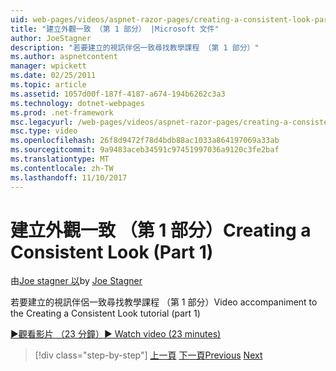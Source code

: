 ```yaml
---
uid: web-pages/videos/aspnet-razor-pages/creating-a-consistent-look-part-1
title: "建立外觀一致 （第 1 部分） |Microsoft 文件"
author: JoeStagner
description: "若要建立的視訊伴侶一致尋找教學課程 （第 1 部分）"
ms.author: aspnetcontent
manager: wpickett
ms.date: 02/25/2011
ms.topic: article
ms.assetid: 1057d00f-187f-4187-a674-194b6262c3a3
ms.technology: dotnet-webpages
ms.prod: .net-framework
msc.legacyurl: /web-pages/videos/aspnet-razor-pages/creating-a-consistent-look-part-1
msc.type: video
ms.openlocfilehash: 26f8d9472f78d4bdb88ac1033a864197069a33ab
ms.sourcegitcommit: 9a9483aceb34591c97451997036a9120c3fe2baf
ms.translationtype: MT
ms.contentlocale: zh-TW
ms.lasthandoff: 11/10/2017
---
```

<a name="creating-a-consistent-look-part-1"></a><span data-ttu-id="03984-103">建立外觀一致 （第 1 部分）</span><span class="sxs-lookup"><span data-stu-id="03984-103">Creating a Consistent Look (Part 1)</span></span>
====================
<span data-ttu-id="03984-104">由[Joe stagner 以](https://github.com/JoeStagner)</span><span class="sxs-lookup"><span data-stu-id="03984-104">by [Joe Stagner](https://github.com/JoeStagner)</span></span>

<span data-ttu-id="03984-105">若要建立的視訊伴侶一致尋找教學課程 （第 1 部分）</span><span class="sxs-lookup"><span data-stu-id="03984-105">Video accompaniment to the Creating a Consistent Look tutorial (part 1)</span></span>

[<span data-ttu-id="03984-106">&#9654;觀看影片 （23 分鐘）</span><span class="sxs-lookup"><span data-stu-id="03984-106">&#9654; Watch video (23 minutes)</span></span>](https://channel9.msdn.com/Blogs/ASP-NET-Site-Videos/creating-a-consistent-look-part-1)

>[!div class="step-by-step"]
<span data-ttu-id="03984-107">[上一頁](introduction-to-aspnet-web-programming-using-the-razor-syntax.md)
[下一頁](creating-a-consistent-look-part-2.md)</span><span class="sxs-lookup"><span data-stu-id="03984-107">[Previous](introduction-to-aspnet-web-programming-using-the-razor-syntax.md)
[Next](creating-a-consistent-look-part-2.md)</span></span>
